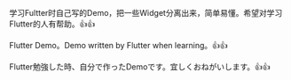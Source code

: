 学习Fultter时自己写的Demo，把一些Widget分离出来，简单易懂。希望对学习Flutter的人有帮助。👍👍

Flutter Demo。Demo written by Flutter when learning。👍👍

Flutter勉強した時、自分で作ったDemoです。宜しくおねがいします。👍👍

